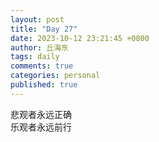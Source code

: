 ```yaml
---
layout: post
title: "Day 27"
date: 2023-10-12 23:21:45 +0800
author: 丘海东 
tags: daily
comments: true
categories: personal
published: true
---
```

悲观者永远正确  
乐观者永远前行
